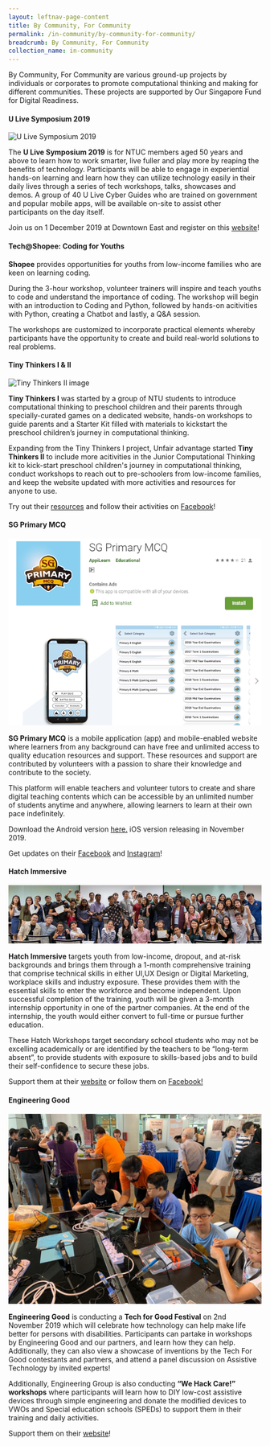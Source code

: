 ```yaml
---
layout: leftnav-page-content
title: By Community, For Community
permalink: /in-community/by-community-for-community/
breadcrumb: By Community, For Community
collection_name: in-community
---
```


By Community, For Community are various ground-up projects by individuals or corporates to promote computational thinking and making for different communities. These projects are supported by Our Singapore Fund for Digital Readiness. <br>


#### **U Live Symposium 2019**

![U Live Symposium 2019]()

The **U Live Symposium 2019** is for NTUC members aged 50 years and above to learn how to work smarter, live fuller and play more by reaping the benefits of technology. Participants will be able to engage in experiential hands-on learning and learn how they can utilize technology easily in their daily lives through a series of tech workshops, talks, showcases and demos. A group of 40 U Live Cyber Guides who are trained on government and popular mobile apps, will be available on-site to assist other participants on the day itself. 

Join us on 1 December 2019 at Downtown East and register on this <a href="https://www.ulive.sg/index.php/activities-a-events/1054-u-live-symposium-2019" target="_blank">website</a>!


#### **Tech@Shopee: Coding for Youths**


**Shopee** provides opportunities for youths from low-income families who are keen on learning coding. 

During the 3-hour workshop, volunteer trainers will inspire and teach youths to code and understand the importance of coding. The workshop will begin with an introduction to Coding and Python, followed by hands-on acitivities with Python, creating a Chatbot and lastly, a Q&A session. 

The workshops are customized to incorporate practical elements whereby participants have the opportunity to create and build real-world solutions to real problems. 



#### **Tiny Thinkers I & II**

![Tiny Thinkers II image]()


**Tiny Thinkers I** was started by a group of NTU students to introduce computational thinking to preschool children and their parents through specially-curated games on a dedicated website, hands-on workshops to guide parents and a Starter Kit filled with materials to kickstart the preschool children’s journey in computational thinking.  

Expanding from the Tiny Thinkers I project, Unfair advantage started **Tiny Thinkers II** to include more acitivities in the Junior Computational Thinking kit to kick-start preschool children's journey in computational thinking, conduct workshops to reach out to pre-schoolers from low-income families, and keep the website updated with more activities and resources for anyone to use.

Try out their <a href="https://www.tinythinkers.org/" target="_blank">resources</a> and follow their activities on <a href="https://www.facebook.com/tinythinkersSG/" target="_blank">Facebook</a>!


#### **SG Primary MCQ**

![AppiLearn image](/images/in-community/overview/AppiLearn-cropped.png)

**SG Primary MCQ** is a mobile application (app) and mobile-enabled website where learners from any background can have free and unlimited access to quality education resources and support. These resources and support are contributed by volunteers with a passion to share their knowledge and contribute to the society. 

This platform will enable teachers and volunteer tutors to create and share digital teaching contents which can be accessible by an unlimited number of students anytime and anywhere, allowing learners to learn at their own pace indefinitely.

Download the Android version <a href="https://play.google.com/store/apps/details?id=sg.primary.mcq" target="_blank">here.</a> iOS version releasing in November 2019.

Get updates on their <a href="https://www.facebook.com/BigImperfectFamily" target="_blank">Facebook</a> and <a href="https://www.instagram.com/bigimperfectfamily" target="_blank">Instagram</a>!


#### **Hatch Immersive**

![Hatch Immersive image](/images/in-community/overview/Hatch-Immersive-1.png)


**Hatch Immersive** targets youth from low-income, dropout, and at-risk backgrounds and brings them through a 1-month comprehensive training that comprise technical skills in either UI,UX Design or Digital Marketing, workplace skills and industry exposure. These provides them with the essential skills to enter the workforce and become independent. Upon successful completion of the training, youth will be given a 3-month internship opportunity in one of the partner companies. At the end of the internship, the youth would either convert to full-time or pursue further education. 

These Hatch Workshops target secondary school students who may not be excelling academically or are identified by the teachers to be “long-term absent”, to provide students with exposure to skills-based jobs and to build their self-confidence to secure these jobs.

Support them at their <a href="https://www.hatch.sg/" target="_blank">website</a> or follow them on <a href="https://www.facebook.com/hatchingnow/" target="_blank">Facebook!</a>


#### **Engineering Good**

![Engineering Good](/images/in-community/overview/Engineering-Good-4.png)


**Engineering Good** is conducting a **Tech for Good Festival** on 2nd November 2019 which will celebrate how technology can help make life better for persons with disabilities. Participants can partake in workshops by Engineering Good and our partners, and learn how they can help. Additionally, they can also view a showcase of inventions by the Tech For Good contestants and partners, and attend a panel discussion on Assistive Technology by invited experts!

Additionally, Engineering Group is also conducting **“We Hack Care!” workshops** where participants will learn how to DIY low-cost assistive devices through simple engineering and donate the modified devices to VWOs and Special education schools (SPEDs) to support them in their training and daily activities.

Support them on their <a href="http://engineeringgood.org/programmes/we-hack-care-workshops/" target="_blank">website</a>!
